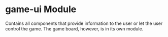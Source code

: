 # game-ui Module

Contains all components that provide information to the user or let the user control the game. The game board, however, is in its own module.
